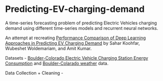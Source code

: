 # Predicting-EV-charging-demand
A time-series forecasting problem of predicting Electric Vehicles charging demand using different time-series models and recurrent neural networks.

An attempt at recreating [Performance Comparison of Deep Learning Approaches in Predicting EV Charging Demand](https://www.mdpi.com/2071-1050/15/5/4258#B43-sustainability-15-04258) by Sahar Koohfar, Wubeshet Woldemariam, and Amit Kumar.

Datasets - [Boulder-Colorado Electric Vehicle Charging Station Energy Consumption](https://open-data.bouldercolorado.gov/datasets/39288b03f8d54b39848a2df9f1c5fca2_0/explore) and [Boulder-Colarado weather](https://psl.noaa.gov/boulder/data.daily.html) data.

Data Collection + Cleaning - 
